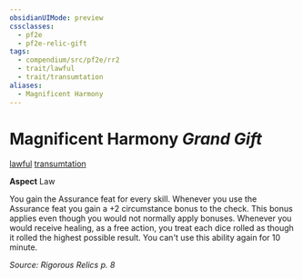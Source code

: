 ```yaml
---
obsidianUIMode: preview
cssclasses:
  - pf2e
  - pf2e-relic-gift
tags:
  - compendium/src/pf2e/rr2
  - trait/lawful
  - trait/transumtation
aliases:
  - Magnificent Harmony
---
```

# Magnificent Harmony *Grand Gift*  
[lawful](rules/traits/lawful.md "Lawful Item Trait")  [transumtation](rules/traits/transumtation.md "Transumtation Item Trait")  

**Aspect** Law

You gain the Assurance feat for every skill. Whenever you use the Assurance feat you gain a +2 circumstance bonus to the check. This bonus applies even though you would not normally apply bonuses. Whenever you would receive healing, as a free action, you treat each dice rolled as though it rolled the highest possible result. You can't use this ability again for 10 minute.

*Source: Rigorous Relics p. 8*  